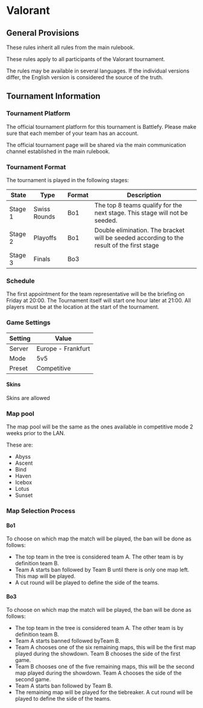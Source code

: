 # Valorant

## General Provisions

These rules inherit all rules from the main rulebook.

These rules apply to all participants of the Valorant tournament.

The rules may be available in several languages. If the individual versions differ, the English version is considered the source of the truth.

## Tournament Information

### Tournament Platform

The official tournament platform for this tournament is Battlefy.
Please make sure that each member of your team has an account.

The official tournament page will be shared via the main communication channel established in the main rulebook.

### Tournament Format

The tournament is played in the following stages:

| State   | Type         | Format | Description                                                                               |
|---------|--------------|--------|-------------------------------------------------------------------------------------------|
| Stage 1 | Swiss Rounds | Bo1    | The top 8 teams qualify for the next stage. This stage will not be seeded.                |
| Stage 2 | Playoffs     | Bo1    | Double elimination. The bracket will be seeded according to the result of the first stage |
| Stage 3 | Finals       | Bo3    |                                                                                           |

### Schedule

The first appointment for the team representative will be the briefing on Friday at 20:00.
The Tournament itself will start one hour later at 21:00.
All players must be at the location at the start of the tournament.

### Game Settings

| Setting | Value              |
|---------|--------------------|
| Server  | Europe - Frankfurt |
| Mode    | 5v5                |
| Preset  | Competitive        |

#### Skins

Skins are allowed

### Map pool

The map pool will be the same as the ones available in competitive mode 2 weeks prior to the LAN.

These are:

* Abyss
* Ascent
* Bind
* Haven
* Icebox
* Lotus
* Sunset

### Map Selection Process

#### Bo1

To choose on which map the match will be played, the ban will be done as follows:

* The top team in the tree is considered team A. The other team is by definition team B.
* Team A starts ban followed by Team B until there is only one map left. This map will be played.
* A cut round will be played to define the side of the teams.

#### Bo3

To choose on which map the match will be played, the ban will be done as follows:

* The top team in the tree is considered team A. The other team is by definition team B.
* Team A starts banned followed byTeam B.
* Team A chooses one of the six remaining maps, this will be the first map played during the showdown. Team B chooses the side of the first game.
* Team B chooses one of the five remaining maps, this will be the second map played during the showdown. Team A chooses the side of the second game.
* Team A starts ban followed by Team B.
* The remaining map will be played for the tiebreaker. A cut round will be played to define the side of the teams.
